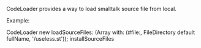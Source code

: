 CodeLoader provides a way to load smalltalk source file from local.Example: CodeLoader new 	loadSourceFiles: (Array with: 		(#file:, 		FileDirectory default fullName, 		'/useless.st')); 	installSourceFiles 
